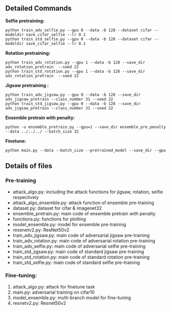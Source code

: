 ## Detailed Commands

**Selfie pretraining:**

```shell
python train_adv_selfie.py --gpu 0 --data -b 128 --dataset cifar --modeldir save_cifar_selfie --lr 0.1
python train_std_selfie.py --gpu 0 --data -b 128 --dataset cifar --modeldir save_cifar_selfie --lr 0.1
```

**Rotation pretraining:**

```shell
python train_adv_rotation.py --gpu 1 --data -b 128 --save_dir adv_rotation_pretrain  --seed 22 
python train_std_rotation.py --gpu 1 --data -b 128 --save_dir adv_rotation_pretrain  --seed 22 
```

**Jigsaw pretraining :**

```shell
python train_adv_jigsaw.py --gpu 0 --data -b 128 --save_dir adv_jigsaw_pretrain --class_number 31 --seed 22 
python train_std_jigsaw.py --gpu 0 --data -b 128 --save_dir adv_jigsaw_pretrain --class_number 31 --seed 22 
```

**Ensemble pretrain with penalty:**

```shell
python -u ensemble_pretrain.py --gpu=1 --save_dir ensemble_pre_penalty --data ../../../ --batch_size 32
```

**Finetune:**

```shell
python main.py --data --batch_size --pretrained_model --save_dir --gpu
```



## Details of files

### Pre-training

- attack_algo.py: including the attack functions for jigsaw, rotation, selfie respectively
- attack_algo_ensemble.py: attack function of ensemble pre-training
- dataset.py: dataset for cifar & imagenet32
- ensemble_pretrain.py: main code of ensemble pretrain with penalty
- functions.py: functions for plotting
- model_ensemble.py: model for ensemble pre-training
- resenetv2.py: ResNet50v2
- train_adv_jigsaw.py: main code of  adversarial jigsaw pre-training
- train_adv_rotation.py: main code of adversarial rotation pre-training
- train_adv_selfie.py: main code of adversarial selfie pre-training
- train_std_jigsaw.py: main code of  standard jigsaw pre-training
- train_std_rotation.py: main code of standard rotation pre-training
- train_std_selfie.py: main code of standard selfie pre-training

### Fine-tuning:

1. attack_algo.py: attack for finetune task
2. main.py: adversarial training on cifar10
3. model_ensemble.py: multi-branch model for fine-tuning
4. resnetv2.py:  Resnet50v2